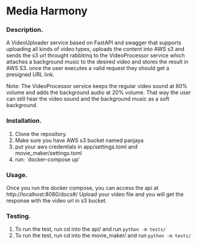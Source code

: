 # Media Harmony

### Description.
A VideoUploader service based on FastAPI and swagger that supports uploading all kinds of video types,
uploads the content into AWS s3 and sends the s3 url throught rabbitmq to the VideoProcessor service which attaches
a background music to the desired video and stores the result in AWS S3.
once the user executes a valid request they should get a presigned URL link.

Note: The VideoProcessor service keeps the regular video sound at 80% volume and adds the background audio at 20% volume.
That way the user can still hear the video sound and the background music as a soft background.


### Installation.

1. Clone the repository.
2. Make sure you have AWS s3 bucket named panjaya
3. put your aws credentials in app/settings.toml and movie_maker/settings.toml
4. run: `docker-compose up'

### Usage.
Once you run the docker compose, you can access the api at http://localhost:8080/docs#/
Upload your video file and you will get the response with the video url in s3 bucket.

### Testing.
1. To run the test, run cd into the api/ and run `python -m tests/`
2. To run the test, run cd into the movie_maker/ and run `python -m tests/`